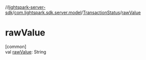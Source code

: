 //[lightspark-server-sdk](../../../index.md)/[com.lightspark.sdk.server.model](../index.md)/[TransactionStatus](index.md)/[rawValue](raw-value.md)

# rawValue

[common]\
val [rawValue](raw-value.md): String
